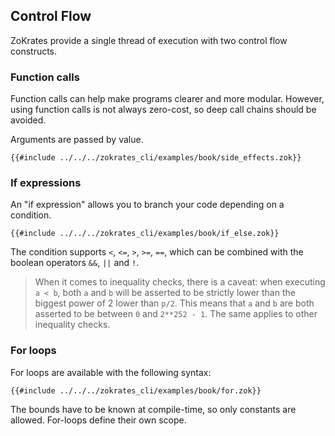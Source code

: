 ## Control Flow

ZoKrates provide a single thread of execution with two control flow constructs.

### Function calls

Function calls can help make programs clearer and more modular. However, using function calls is not always zero-cost, so deep call chains should be avoided.

Arguments are passed by value.

```zokrates
{{#include ../../../zokrates_cli/examples/book/side_effects.zok}}
```

### If expressions

An "if expression" allows you to branch your code depending on a condition.

```zokrates
{{#include ../../../zokrates_cli/examples/book/if_else.zok}}
```

The condition supports `<`, `<=`, `>`, `>=`, `==`, which can be combined with the boolean operators `&&`, `||` and `!`.

>When it comes to inequality checks, there is a caveat: when executing `a < b`, both `a` and `b` will be asserted to be strictly lower than the biggest power of 2 lower than `p/2`. This means that `a` and `b` are both asserted to be between `0` and `2**252 - 1`. The same applies to other inequality checks.

### For loops

For loops are available with the following syntax:

```zokrates
{{#include ../../../zokrates_cli/examples/book/for.zok}}
```

The bounds have to be known at compile-time, so only constants are allowed.
For-loops define their own scope.